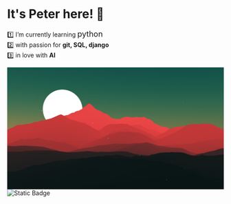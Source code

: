 # It's Peter here! 👋
1️⃣ I’m currently learning <font size="4">python</font>  
2️⃣ with passion for **git, SQL, django**  
3️⃣ in love with **AI**  

<img src="https://github.com/Ninja2EatYa/Ninja2EatYa/blob/main/wallpaperflare.com_wallpaper%20(10).jpg" align=right>

<img alt="Static Badge" src="https://img.shields.io/badge/Ninja2EatYa-Python-yellow?logo=codingninjas&logoColor=white">

